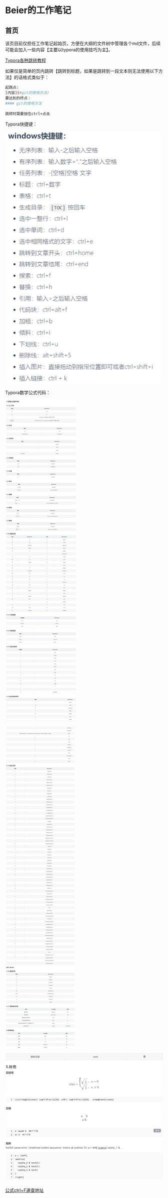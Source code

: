 # Beier的工作笔记

## 首页

该页目前仅担任工作笔记起始页，方便在大纲的文件树中管理各个md文件，后续可能会加入一些内容【主要以typora的使用技巧为主】。



[Typora各种跳转教程](https://blog.csdn.net/qq_41907769/article/details/121722716)

如果仅是简单的页内跳转【跳转到标题，如果是跳转到一段文本则无法使用以下方法】的话格式类似于：

```bash
起跳点:
[内容](#git的使用方法)
要达到的终点：
#### git的使用方法

跳转时需要按住ctrl+点击
```

Typora快捷键：

![markdown快捷键](笔记起始.assets/markdown快捷键.png)

Typora数学公式代码：

![sd](./笔记起始.assets/1.png)

![](./笔记起始.assets/2.png)

![](./笔记起始.assets/3.png)

[公式ctrl+F速查地址](https://blog.csdn.net/qq_37402392/article/details/121348504)

